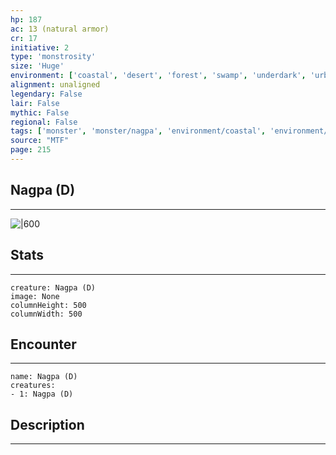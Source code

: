 ```yaml
---
hp: 187
ac: 13 (natural armor)
cr: 17
initiative: 2
type: 'monstrosity'    
size: 'Huge'
environment: ['coastal', 'desert', 'forest', 'swamp', 'underdark', 'urban']
alignment: unaligned
legendary: False
lair: False
mythic: False
regional: False
tags: ['monster', 'monster/nagpa', 'environment/coastal', 'environment/desert', 'environment/forest', 'environment/swamp', 'environment/underdark', 'environment/urban']
source: "MTF"
page: 215
---
```


## Nagpa (D)
---

![|600](D:/Program%20Files/5e.tools/img/bestiary/MTF/Nagpa.jpg)

## Stats
---

```statblock
creature: Nagpa (D)
image: None
columnHeight: 500
columnWidth: 500
```

## Encounter
---

```encounter-table
name: Nagpa (D)
creatures:
- 1: Nagpa (D)
```

## Description
---




